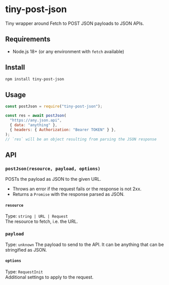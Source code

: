 # tiny-post-json

Tiny wrapper around Fetch to POST JSON payloads to JSON APIs.

## Requirements

- Node.js 18+ (or any environment with `fetch` available)

## Install

```sh
npm install tiny-post-json
```

## Usage

```js
const postJson = require("tiny-post-json");

const res = await postJson(
  "https://any.json.api",
  { data: "anything" },
  { headers: { Authorization: "Bearer TOKEN" } },
);
// `res` will be an object resulting from parsing the JSON response
```

## API

### `postJson(resource, payload, options)`

POSTs the payload as JSON to the given URL.

- Throws an error if the request fails or the response is not 2xx.
- Returns a `Promise` with the response parsed as JSON.

#### `resource`

Type: `string | URL | Request`  
The resource to fetch, i.e. the URL.

### `payload`

Type: `unknown`
The payload to send to the API. It can be anything that can be stringified as JSON.

#### `options`

Type: `RequestInit`  
Additional settings to apply to the request.
